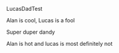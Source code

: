 LucasDadTest

Alan is cool,
Lucas is a fool


Super duper dandy

Alan is hot and lucas is most definitely not


